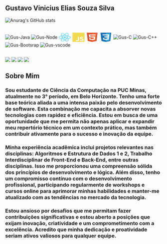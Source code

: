 ## Gustavo Vinicius Elias Souza Silva

![Anurag's GitHub stats](https://github-readme-stats.vercel.app/api?username=grGontijo&show_icons=true&bg_color=00000000)    


<div style="display: inline_block"><br>
  <img align="center" alt="Gus-Java" height="45" width="55" src="https://cdn.jsdelivr.net/gh/devicons/devicon@latest/icons/java/java-original-wordmark.svg">
  <img align="center" alt="Gus-Node" height="40" width="50" src="https://cdn.jsdelivr.net/gh/devicons/devicon@latest/icons/nodejs/nodejs-original-wordmark.svg">
  <img align="center" alt="Gus-React" height="30" width="40" src="https://raw.githubusercontent.com/devicons/devicon/master/icons/react/react-original.svg">
  <img align="center" alt="Gus-Js" height="30" width="40" src="https://raw.githubusercontent.com/devicons/devicon/master/icons/javascript/javascript-plain.svg">
  <img align="center" alt="Gus-HTML" height="30" width="40" src="https://raw.githubusercontent.com/devicons/devicon/master/icons/html5/html5-original.svg">
  <img align="center" alt="Gus-CSS" height="30" width="40" src="https://raw.githubusercontent.com/devicons/devicon/master/icons/css3/css3-original.svg">
  <img align="center" alt="Gus-C" height="30" width="40" src="https://cdn.jsdelivr.net/gh/devicons/devicon@latest/icons/c/c-original.svg">
  <img align="center" alt="Gus-C++" height="30" width="40" src="https://cdn.jsdelivr.net/gh/devicons/devicon@latest/icons/cplusplus/cplusplus-original.svg">
  <img align="center" alt="Gus-Bootsrap" height="35" width="45" src="https://cdn.jsdelivr.net/gh/devicons/devicon@latest/icons/bootstrap/bootstrap-original.svg">
  <img align="center" alt="Gus-vscode" height="30" width="40" src="https://cdn.jsdelivr.net/gh/devicons/devicon@latest/icons/vscode/vscode-original.svg">
</div>

##

<div> 
  <a href="https://www.instagram.com/gusvinix/" target="_blank"><img src="https://img.shields.io/badge/-Instagram-%23E4405F?style=for-the-badge&logo=instagram&logoColor=white" target="_blank"></a>
  <a href = "mailto:gustavooelias2@gmail.com"><img src="https://img.shields.io/badge/-Gmail-%23333?style=for-the-badge&logo=gmail&logoColor=white" target="_blank"></a>
  <a href="https://www.linkedin.com/in/gustavo-vinicius-823a83265/" target="_blank"><img src="https://img.shields.io/badge/-LinkedIn-%230077B5?style=for-the-badge&logo=linkedin&logoColor=white" target="_blank"></a> 
  <a href="https://contate.me/gustavo23452345" target="_blank"><img src="https://img.shields.io/badge/WhatsApp-25D366?style=for-the-badge&logo=whatsapp&logoColor=white"></a> 
  
</div>



## Sobre Mim

### Sou estudante de Ciência da Computação na PUC Minas, atualmente no 3° período, em Belo Horizonte. Tenho uma forte base teórica aliada a uma intensa paixão pelo desenvolvimento de software. Esta combinação me capacita a absorver novas tecnologias com rapidez e eficiência. Estou em busca de uma oportunidade que me permita não apenas aplicar e expandir meu repertório técnico em um contexto prático, mas também contribuir ativamente para o sucesso e inovação da equipe.

### Minha experiência acadêmica inclui projetos relevantes nas disciplinas: Algoritmos e Estrutura de Dados 1 e 2, Trabalho Interdisciplinar de Front-End e Back-End, entre outras disciplinas. Isso me proporcionou uma compreensão sólida dos princípios de desenvolvimento e lógica. Além disso, tenho um compromisso contínuo com o desenvolvimento profissional, participando regularmente de workshops e cursos online para aprimorar minhas habilidades e manter-me atualizado com as tendências no mercado da tecnologia.

### Estou ansioso por desafios que me permitam fazer contribuições significativas e estou aberto a posições que exijam inovação, criatividade e um comprometimento com a excelência. Acredito que minha dedicação e proatividade seriam ativos valiosos para qualquer equipe. 
          
          

